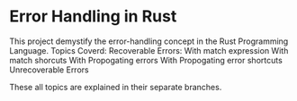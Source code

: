 # Error Handling in Rust
This project demystify the error-handling concept in the Rust Programming Language.
Topics Coverd:
  Recoverable Errors:
    With match expression
    With match shorcuts
    With Propogating errors
    With Propogating error shortcuts
  Unrecoverable Errors
  
These all topics are explained in their separate branches.
